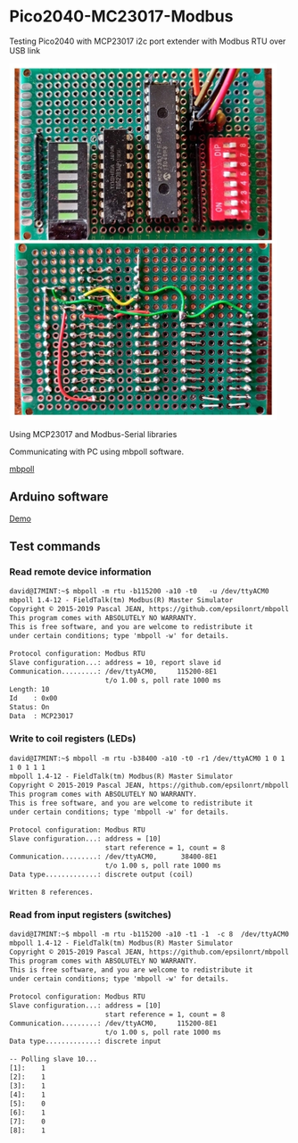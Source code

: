 # Pico2040-MC23017-Modbus
Testing Pico2040 with MCP23017 i2c port extender with Modbus RTU over USB  link

![Test board](./images/MCP23017-board.jpg)

Using MCP23017 and Modbus-Serial libraries 

Communicating with PC using mbpoll software.

[mbpoll](https://github.com/epsilonrt/mbpoll)


## Arduino software

[Demo](./Software/Pico-MCP23017-Modbus/Pico-MCP23017-Modbus.ino)

## Test commands

### Read remote device information

```
david@I7MINT:~$ mbpoll -m rtu -b115200 -a10 -t0   -u /dev/ttyACM0
mbpoll 1.4-12 - FieldTalk(tm) Modbus(R) Master Simulator
Copyright © 2015-2019 Pascal JEAN, https://github.com/epsilonrt/mbpoll
This program comes with ABSOLUTELY NO WARRANTY.
This is free software, and you are welcome to redistribute it
under certain conditions; type 'mbpoll -w' for details.

Protocol configuration: Modbus RTU
Slave configuration...: address = 10, report slave id
Communication.........: /dev/ttyACM0,     115200-8E1 
                        t/o 1.00 s, poll rate 1000 ms
Length: 10
Id    : 0x00
Status: On
Data  : MCP23017

```
### Write to coil registers (LEDs)

```
david@I7MINT:~$ mbpoll -m rtu -b38400 -a10 -t0 -r1 /dev/ttyACM0 1 0 1 1 0 1 1 1 
mbpoll 1.4-12 - FieldTalk(tm) Modbus(R) Master Simulator
Copyright © 2015-2019 Pascal JEAN, https://github.com/epsilonrt/mbpoll
This program comes with ABSOLUTELY NO WARRANTY.
This is free software, and you are welcome to redistribute it
under certain conditions; type 'mbpoll -w' for details.

Protocol configuration: Modbus RTU
Slave configuration...: address = [10]
                        start reference = 1, count = 8
Communication.........: /dev/ttyACM0,      38400-8E1 
                        t/o 1.00 s, poll rate 1000 ms
Data type.............: discrete output (coil)

Written 8 references.
```
### Read from input registers (switches)

```
david@I7MINT:~$ mbpoll -m rtu -b115200 -a10 -t1 -1  -c 8  /dev/ttyACM0
mbpoll 1.4-12 - FieldTalk(tm) Modbus(R) Master Simulator
Copyright © 2015-2019 Pascal JEAN, https://github.com/epsilonrt/mbpoll
This program comes with ABSOLUTELY NO WARRANTY.
This is free software, and you are welcome to redistribute it
under certain conditions; type 'mbpoll -w' for details.

Protocol configuration: Modbus RTU
Slave configuration...: address = [10]
                        start reference = 1, count = 8
Communication.........: /dev/ttyACM0,     115200-8E1 
                        t/o 1.00 s, poll rate 1000 ms
Data type.............: discrete input

-- Polling slave 10...
[1]: 	1
[2]: 	1
[3]: 	1
[4]: 	1
[5]: 	0
[6]: 	1
[7]: 	0
[8]: 	1
```
